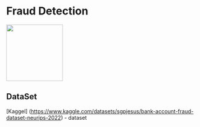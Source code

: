 # Fraud Detection
<div> <img src = "https://github.com/AhmedAbdElbassset/Fraud_Detection/assets/63741964/942a7e56-a69d-4b8f-b718-3540c45345af" width = "150">

## DataSet
[Kaggel] (https://www.kaggle.com/datasets/sgpjesus/bank-account-fraud-dataset-neurips-2022) - dataset 
